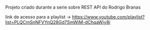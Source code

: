 Projeto criado durante a serie sobre REST API do Rodrigo Branas

link de acesso para a playlist -> https://www.youtube.com/playlist?list=PLQCmSnNFVYnQ28Gd7SmWiM-dChqaWiy8i
